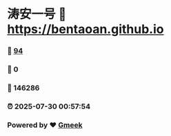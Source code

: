 # 涛安一号 :link: https://bentaoan.github.io 
### :page_facing_up: [94](https://bentaoan.github.io/tag.html) 
### :speech_balloon: 0 
### :hibiscus: 146286 
### :alarm_clock: 2025-07-30 00:57:54 
### Powered by :heart: [Gmeek](https://github.com/Meekdai/Gmeek)

